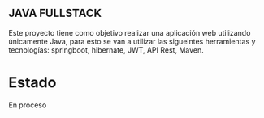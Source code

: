 ## JAVA FULLSTACK
Este proyecto tiene como objetivo realizar una aplicación web utilizando únicamente Java, para esto se van a utilizar 
las sigueintes herramientas
y tecnologías: springboot, hibernate, JWT, API Rest, Maven.

# Estado
En proceso

